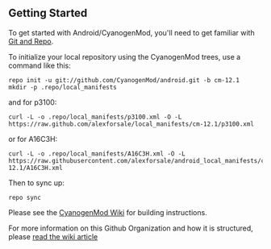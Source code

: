 Getting Started
---------------

To get started with Android/CyanogenMod, you'll need to get
familiar with [Git and Repo](http://source.android.com/source/using-repo.html).

To initialize your local repository using the CyanogenMod trees, use a command like this:

    repo init -u git://github.com/CyanogenMod/android.git -b cm-12.1
    mkdir -p .repo/local_manifests

and for p3100:

    curl -L -o .repo/local_manifests/p3100.xml -O -L https://raw.github.com/alexforsale/local_manifests/cm-12.1/p3100.xml

or for A16C3H:

    curl -L -o .repo/local_manifests/A16C3H.xml -O -L https://raw.githubusercontent.com/alexforsale/android_local_manifests/cm-12.1/A16C3H.xml

Then to sync up:

    repo sync

Please see the [CyanogenMod Wiki](http://wiki.cyanogenmod.org/) for building instructions.

For more information on this Github Organization and how it is structured, 
please [read the wiki article](http://wiki.cyanogenmod.org/w/Github_Organization)

